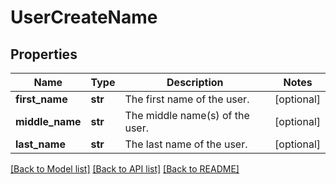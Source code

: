 # UserCreateName

## Properties
Name | Type | Description | Notes
------------ | ------------- | ------------- | -------------
**first_name** | **str** | The first name of the user. | [optional] 
**middle_name** | **str** | The middle name(s) of the user. | [optional] 
**last_name** | **str** | The last name of the user. | [optional] 

[[Back to Model list]](../README.md#documentation-for-models) [[Back to API list]](../README.md#documentation-for-api-endpoints) [[Back to README]](../README.md)

